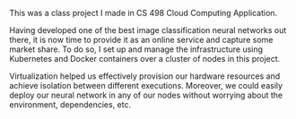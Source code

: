 This was a class project I made in CS 498 Cloud Computing Application.

Having developed one of the best image classification neural networks out there, it is now time to provide it as an online service and capture some market share. To do so, I set up and manage the infrastructure using Kubernetes and Docker containers over a cluster of nodes in this project.

Virtualization helped us effectively provision our hardware resources and achieve isolation between different executions. Moreover, we could easily deploy our neural network in any of our nodes without worrying about the environment, dependencies, etc.
